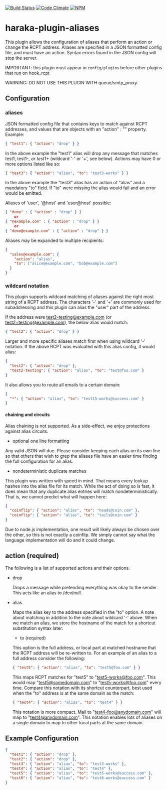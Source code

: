 [![Build Status][ci-img]][ci-url]
[![Code Climate][clim-img]][clim-url]
[![NPM][npm-img]][npm-url]

# haraka-plugin-aliases

This plugin allows the configuration of aliases that perform an action or change the RCPT address. Aliases are specified in a JSON formatted config file, and must have an action. Syntax errors found in the JSON config will stop the server.

IMPORTANT: this plugin must appear in `config/plugins` before other plugins that run on hook_rcpt

WARNING: DO NOT USE THIS PLUGIN WITH queue/smtp_proxy.

## Configuration

### aliases

JSON formatted config file that contains keys to match against RCPT addresses, and values that are objects with an "action" : "<action>" property. Example:

```json
{ "test1": { "action": "drop" } }
```

In the above example the "test1" alias will drop any message that matches test1, test1-_, or test1+_ (wildcard '-' or '+', see below). Actions may have 0 or more options listed like so:

```json
{ "test3": { "action": "alias", "to": "test3-works" } }
```

In the above example the "test3" alias has an action of "alias" and a mandatory "to" field. If "to" were missing the alias would fail and an error would be emitted.

Aliases of 'user', '@host' and 'user@host' possible:

```json
{ "demo" : { "action" : "drop" } }
    or
{ "@example.com" : { "action" : "drop" } }
    or
{ "demo@example.com" : { "action" : "drop" } }
```

Aliases may be expanded to multiple recipients:

```json
{
  "sales@example.com": {
    "action": "alias",
    "to": ["alice@example.com", "bob@example.com"]
  }
}
```

### wildcard notation

This plugin supports wildcard matching of aliases against the right most string of a RCPT address. The characters '-' and '+' are commonly used for subaddressing and this plugin can alias the "user" part of the address.

If the address were test2-testing@example.com (or test2+testing@example.com), the below alias would match:

```json
{ "test2": { "action": "drop" } }
```

Larger and more specific aliases match first when using wildcard '-' notation. If the above RCPT was evaluated with this alias config, it would alias:

```json
{
  "test2": { "action": "drop" },
  "test2-testing": { "action": "alias", "to": "test@foo.com" }
}
```

It also allows you to route all emails to a certain domain:

```json
{
  "*": { "action": "alias", "to": "test15-works@success.com" }
}
```

#### chaining and circuits

Alias chaining is not supported. As a side-effect, we enjoy protections against alias circuits.

- optional one line formatting

Any valid JSON will due. Please consider keeping each alias on its own line so that others that wish to grep the aliases file have an easier time finding the full configuration for an alias.

- nondeterministic duplicate matches

This plugin was written with speed in mind. That means every lookup hashes into the alias file for its match. While the act of doing so is fast, it does mean that any duplicate alias entries will match nondeterministically. That is, we cannot predict what will happen here:

```json
{
  "coinflip": { "action": "alias", "to": "heads@coin.com" },
  "coinflip": { "action": "alias", "to": "tails@coin.com" }
}
```

Due to node.js implementation, one result will likely always be chosen over the other, so this is not exactly a coinflip. We simply cannot say what the language implementation will do and it could change.

## action (required)

The following is a list of supported actions and their options.

- drop

  Drops a message while pretending everything was okay to the sender. This acts like an alias to /dev/null.

- alias

  Maps the alias key to the address specified in the "to" option. A note about matching in addition to the note about wildcard '-' above. When we match an alias, we store the hostname of the match for a shortcut substitution syntax later.

  - to (required)

  This option is the full address, or local part at matched hostname that the RCPT address will be re-written to. For an example of an alias to a full address consider the following:

  ```json
  { "test5": { "action": "alias", "to": "test5@foo.com" } }
  ```

  This maps RCPT matches for "test5" to "test5-works@foo.com". This would map "test5@somedomain.com" to "test5-works@foo.com" every time. Compare this notation with its shortcut counterpart, best used when the "to" address is at the same domain as the match:

  ```json
  { "test4": { "action": "alias", "to": "test4" } }
  ```

  This notation is more compact. Mail to "test4-foo@anydomain.com" will map to "test4@anydomain.com". This notation enables lots of aliases on a single domain to map to other local parts at the same domain.

## Example Configuration

```json
{
  "test1": { "action": "drop" },
  "test2": { "action": "drop" },
  "test3": { "action": "alias", "to": "test3-works" },
  "test4": { "action": "alias", "to": "test4" },
  "test5": { "action": "alias", "to": "test5-works@success.com" },
  "test6": { "action": "alias", "to": "test6-works@success.com" }
}
```

<!-- leave these buried at the bottom of the document -->

[ci-img]: https://travis-ci.org/haraka/haraka-plugin-aliases.svg
[ci-url]: https://travis-ci.org/haraka/haraka-plugin-aliases
[cov-img]: https://codecov.io/github/haraka/haraka-plugin-aliases/coverage.svg
[cov-url]: https://codecov.io/github/haraka/haraka-plugin-aliases
[clim-img]: https://codeclimate.com/github/haraka/haraka-plugin-aliases/badges/gpa.svg
[clim-url]: https://codeclimate.com/github/haraka/haraka-plugin-aliases
[npm-img]: https://nodei.co/npm/haraka-plugin-aliases.png
[npm-url]: https://www.npmjs.com/package/haraka-plugin-aliases

